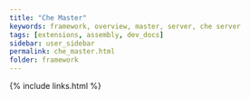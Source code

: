 ```yaml
---
title: "Che Master"
keywords: framework, overview, master, server, che server
tags: [extensions, assembly, dev_docs]
sidebar: user_sidebar
permalink: che_master.html
folder: framework
---
```


{% include links.html %}
